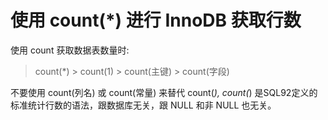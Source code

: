 # 使用 count(*) 进行 InnoDB 获取行数

使用 count 获取数据表数量时:

> count(*) > count(1) > count(主键) > count(字段) 


不要使用 count(列名) 或 count(常量) 来替代 count(*), count(*) 是SQL92定义的标准统计行数的语法，跟数据库无关，跟 NULL 和非 NULL 也无关。
